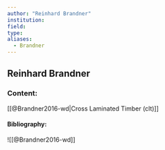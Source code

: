 ```yaml
---
author: "Reinhard Brandner"
institution:
field:
type:
aliases:
  - Brandner
---
```


## Reinhard Brandner

### Content:
[[@Brandner2016-wd|Cross Laminated Timber (clt)]]

#### Bibliography:

![[@Brandner2016-wd]]